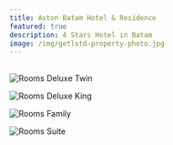 ```yaml
---
title: Aston Batam Hotel & Residence
featured: true
description: 4 Stars Hotel in Batam
image: /img/getlstd-property-photo.jpg
---
```

## 

![Rooms Deluxe Twin](/img/22-553.jpg "Rooms Deluxe Twin")





![Rooms Deluxe King](/img/181622566.jpg "Rooms Deluxe King")







![Rooms Family](/img/113740955.jpg "Rooms Family")





![Rooms Suite](/img/113740975.jpg "Rooms Suite")
